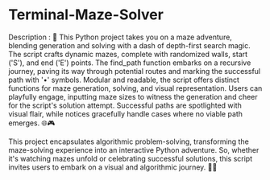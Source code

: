 # Terminal-Maze-Solver
Description : 🐍 This Python project takes you on a maze adventure, blending generation and solving with a dash of depth-first search magic. The script crafts dynamic mazes, complete with randomized walls, start ('S'), and end ('E') points. The find_path function embarks on a recursive journey, paving its way through potential routes and marking the successful path with '•' symbols. Modular and readable, the script offers distinct functions for maze generation, solving, and visual representation. Users can playfully engage, inputting maze sizes to witness the generation and cheer for the script's solution attempt. Successful paths are spotlighted with visual flair, while notices gracefully handle cases where no viable path emerges. 🌐🎮

This project encapsulates algorithmic problem-solving, transforming the maze-solving experience into an interactive Python adventure. So, whether it's watching mazes unfold or celebrating successful solutions, this script invites users to embark on a visual and algorithmic journey. 🚀🧩